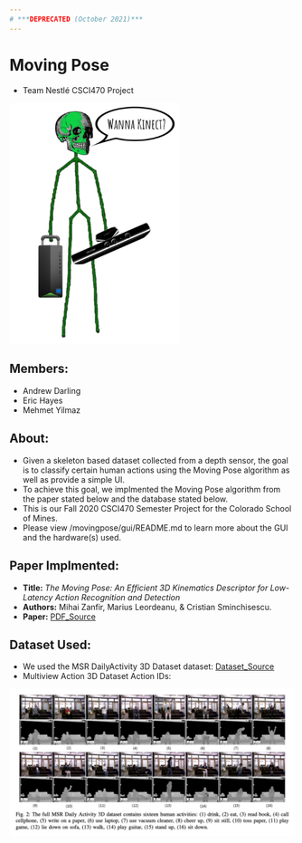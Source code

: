 ```yaml
---
# ***DEPRECATED (October 2021)***
---
```


# Moving Pose
- Team Nestlé CSCI470 Project

<img src="./assets/mpg.png" width="300">

## Members:
- Andrew Darling
- Eric Hayes
- Mehmet Yilmaz

## About:
- Given a skeleton based dataset collected from a depth sensor, the goal is to classify certain human actions using the Moving Pose algorithm as well as provide a simple UI.
- To achieve this goal, we implmented the Moving Pose algorithm from the paper stated below and the database stated below.
- This is our Fall 2020 CSCI470 Semester Project for the Colorado School of Mines.
- Please view /movingpose/gui/README.md to learn more about the GUI and the hardware(s) used.

## Paper Implmented:
- **Title:** *The Moving Pose: An Efficient 3D Kinematics Descriptor for Low-Latency Action Recognition and Detection*
- **Authors:** Mihai Zanfir, Marius Leordeanu, & Cristian Sminchisescu.
- **Paper:** [PDF_Source](https://openaccess.thecvf.com/content_iccv_2013/papers/Zanfir_The_Moving_Pose_2013_ICCV_paper.pdf)

## Dataset Used:
- We used the MSR DailyActivity 3D Dataset dataset: [Dataset_Source](https://wangjiangb.github.io/my_data.html)
- Multiview Action 3D Dataset Action IDs:
<img width="701" alt="3" src="./assets/ma3da_ids.png">
